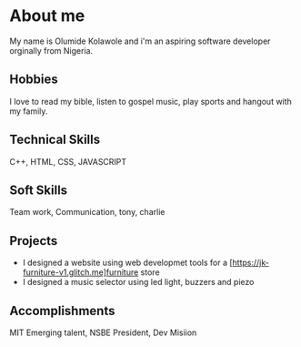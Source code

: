 # About me

My name is Olumide Kolawole and i'm an aspiring software developer orginally from
 Nigeria.

## Hobbies

I love to read my bible, listen to gospel music, play sports and hangout with
my family.  

## Technical Skills

C++, HTML, CSS, JAVASCRIPT

## Soft Skills

Team work, Communication, tony, charlie

## Projects

* I designed a website using web developmet tools for a
  [https://jk-furniture-v1.glitch.me]furniture store
* I designed a music selector using led light, buzzers and piezo

## Accomplishments

MIT Emerging talent, NSBE President, Dev Misiion
